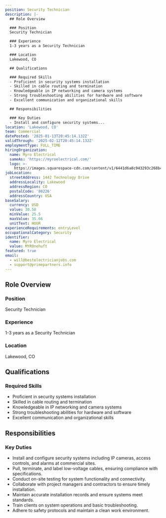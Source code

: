 ```yaml
---
position: Security Technician
description: |-
  ## Role Overview

  ### Position
  Security Technician

  ### Experience
  1-3 years as a Security Technician

  ### Location
  Lakewood, CO

  ## Qualifications

  ### Required Skills
  - Proficient in security systems installation
  - Skilled in cable routing and termination
  - Knowledgeable in IP networking and camera systems
  - Strong troubleshooting abilities for hardware and software
  - Excellent communication and organizational skills

  ## Responsibilities

  ### Key Duties
  - Install and configure security systems...
location: 'Lakewood, CO'
team: Commercial
datePosted: '2025-01-13T20:45:14.132Z'
validThrough: '2025-02-12T20:45:14.132Z'
employmentType: FULL_TIME
hiringOrganization:
  name: Myro Electrical
  sameAs: 'https://myroelectrical.com/'
  logo: >-
    https://images.squarespace-cdn.com/content/v1/6441d6a8c943293c268b4359/7b2478ca-3514-499f-80c1-3a92bb142f0c/curve__1_-removebg-preview.png?format=1500w
jobLocation:
  streetAddress: 1442 Technology Drive
  addressLocality: Lakewood
  addressRegion: CO
  postalCode: '80226'
  addressCountry: USA
baseSalary:
  currency: USD
  value: 30.58
  minValue: 25.5
  maxValue: 35.66
  unitText: HOUR
experienceRequirements: entryLevel
occupationalCategory: Security
identifier:
  name: Myro Electrical
  value: MYROnehuft
featured: true
email:
  - will@bestelectricianjobs.com
  - support@primepartners.info
---
```




## Role Overview

### Position
Security Technician

### Experience
1-3 years as a Security Technician

### Location
Lakewood, CO

## Qualifications

### Required Skills
- Proficient in security systems installation
- Skilled in cable routing and termination
- Knowledgeable in IP networking and camera systems
- Strong troubleshooting abilities for hardware and software
- Excellent communication and organizational skills

## Responsibilities

### Key Duties
- Install and configure security systems including IP cameras, access controls, and alarms at commercial sites.
- Pull, terminate, and label low-voltage cables, ensuring compliance with specifications.
- Conduct on-site testing for system functionality and connectivity.
- Collaborate with project managers and contractors to ensure timely installation.
- Maintain accurate installation records and ensure systems meet standards.
- Train clients on system operations and basic troubleshooting.
- Adhere to safety protocols and maintain a clean work environment.